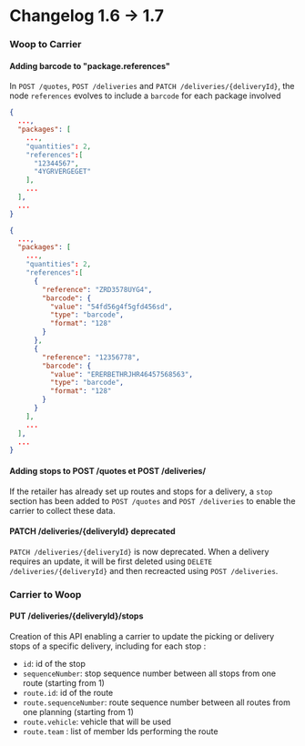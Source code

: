 # Changelog 1.6 -> 1.7

### Woop to Carrier

#### Adding barcode to "package.references"

In `POST /quotes`, `POST /deliveries` and `PATCH /deliveries/{deliveryId}`, the node `references` evolves to include a `barcode` for each package involved

<!--
type: tab
title: 1.6.0
-->

```json
{
  ...,
  "packages": [
    ...,
    "quantities": 2,
    "references":[
      "12344567",
      "4YGRVERGEGET"
    ],
    ...
  ],
  ...
}
```

<!--
type: tab
title: 1.7.0
-->

```json
{
  ...,
  "packages": [
    ...,
    "quantities": 2,
    "references":[
      {
        "reference": "ZRD3578UYG4",
        "barcode": {
          "value": "54fd56g4f5gfd456sd",
          "type": "barcode",
          "format": "128"
        }
      },
      {
        "reference": "12356778",
        "barcode": {
          "value": "ERERBETHRJHR46457568563",
          "type": "barcode",
          "format": "128"
        }
      }
    ],
    ...
  ],
  ...
}
```

<!-- type: tab-end -->

#### Adding stops to POST /quotes et POST /deliveries/
If the retailer has already set up routes and stops for a delivery, a `stop` section has been added to `POST /quotes` and `POST /deliveries` to enable the carrier to collect these data.


#### PATCH /deliveries/{deliveryId} deprecated
`PATCH /deliveries/{deliveryId}` is now deprecated. When a delivery requires an update, it will be first deleted using `DELETE /deliveries/{deliveryId}` and then recreacted using `POST /deliveries`.


### Carrier to Woop
#### PUT /deliveries/{deliveryId}/stops

Creation of this API enabling a carrier to update the picking or delivery stops of a specific delivery, including for each stop :

- `id`: id of the stop
- `sequenceNumber`: stop sequence number between all stops from one route (starting from 1)
- `route.id`: id of the route
- `route.sequenceNumber`: route sequence number between all routes from one planning (starting from 1)
- `route.vehicle`: vehicle that will be used
- `route.team` : list of member Ids performing the route
